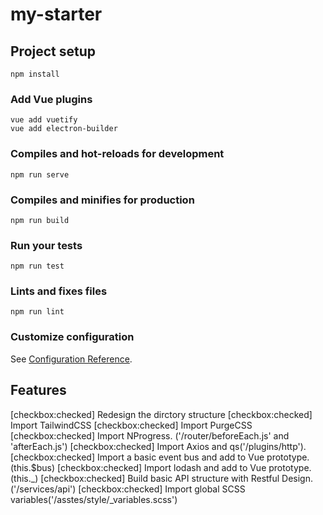 # my-starter

## Project setup
```
npm install
```

### Add Vue plugins
```
vue add vuetify
vue add electron-builder
```

### Compiles and hot-reloads for development
```
npm run serve
```

### Compiles and minifies for production
```
npm run build
```

### Run your tests
```
npm run test
```

### Lints and fixes files
```
npm run lint
```

### Customize configuration
See [Configuration Reference](https://cli.vuejs.org/config/).

## Features

[checkbox:checked] Redesign the dirctory structure
[checkbox:checked] Import TailwindCSS
[checkbox:checked] Import PurgeCSS
[checkbox:checked] Import NProgress. ('/router/beforeEach.js' and 'afterEach.js')
[checkbox:checked] Import Axios and qs('/plugins/http').
[checkbox:checked] Import a basic event bus and add to Vue prototype.(this.$bus)
[checkbox:checked] Import lodash and add to Vue prototype.(this._)
[checkbox:checked] Build basic API structure with Restful Design.('/services/api')
[checkbox:checked] Import global SCSS variables('/asstes/style/_variables.scss')
